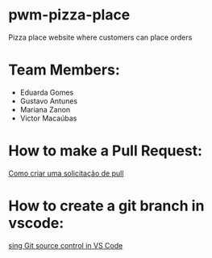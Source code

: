 # pwm-pizza-place
Pizza place website where customers can place orders

# Team Members:
- Eduarda Gomes
- Gustavo Antunes
- Mariana Zanon
- Victor Macaúbas

# How to make a Pull Request:

[Como criar uma solicitação de pull](https://docs.github.com/pt/pull-requests/collaborating-with-pull-requests/proposing-changes-to-your-work-with-pull-requests/creating-a-pull-request)

# How to create a git branch in vscode:

[sing Git source control in VS Code](https://code.visualstudio.com/docs/sourcecontrol/overview#:~:text=You%20can%20create%20and%20checkout,tags%20in%20the%20current%20repository.)

